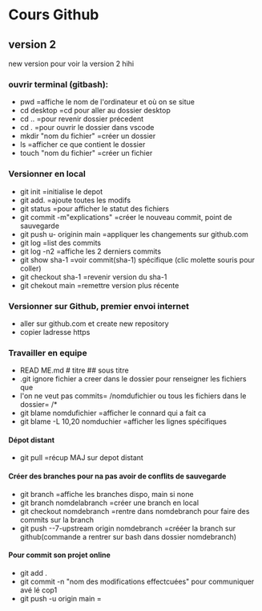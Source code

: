 
# Cours Github
## version 2
new version pour voir la version 2 hihi  

### ouvrir terminal (gitbash):
* pwd =affiche le nom de l'ordinateur et où on se situe
* cd desktop =cd pour aller au dossier desktop
* cd .. =pour revenir dossier précedent
* cd . =pour ouvrir le dossier dans vscode
* mkdir "nom du fichier" =créer un dossier
* ls =afficher ce que contient le dossier
* touch "nom du fichier" =créer un fichier

### Versionner en local
* git init =initialise le depot
* git add. =ajoute toutes les modifs
* git status =pour afficher le statut des fichiers
* git commit -m"explications" =créer le nouveau commit, point de sauvegarde
* git push u- originin main =appliquer les changements sur github.com  
* git log =list des commits
* git log -n2 =affiche les 2 derniers commits
* git show sha-1 =voir commit(sha-1) spécifique (clic molette souris pour coller)
* git checkout sha-1 =revenir version du sha-1
* git chekout main =remettre version plus récente
   
### Versionner sur Github, premier envoi internet
* aller sur github.com et create new repository
* copier ladresse https
    
### Travailler en equipe
* READ ME.md # titre ## sous titre
* .git ignore fichier a creer dans le dossier pour renseigner les fichiers que 
* l'on ne veut pas commits= /nomdufichier ou tous les fichiers dans le dossier= /*
* git blame nomdufichier =afficher le connard qui a fait ca
* git blame -L 10,20 nomduchier =afficher les lignes spécifiques
#### Dépot distant
* git pull =récup MAJ sur depot distant
#### Créer des branches pour na pas avoir de conflits de sauvegarde
* git branch =affiche les branches dispo, main si none
* git branch nomdelabranch =créer une branch en local
* git checkout nomdebranch =rentre dans nomdebranch pour faire des commits sur la branch
* git push --7-upstream origin nomdebranch =crééer la branch sur github(commande a rentrer sur bash dans dossier nomdebranch)
#### Pour commit son projet online
* git add . 
* git commit -n "nom des modifications effectcuées" pour communiquer avé lé cop1
* git push -u origin main =

